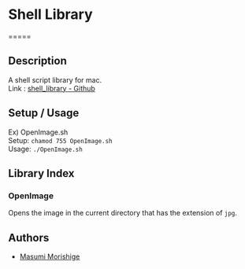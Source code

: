 # Shell Library
=====
## Description
A shell script library for mac.<br>
Link : [shell_library - Github](https://github.com/Masumi-M/shell_library)

## Setup / Usage
Ex) OpenImage.sh<br>
Setup: `chamod 755 OpenImage.sh`<br>
Usage: `./OpenImage.sh`<br>

## Library Index
### OpenImage
Opens the image in the current directory that has the extension of `jpg`.

## Authors
- [Masumi Morishige](https://github.com/Masumi-M)

